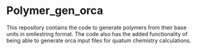 # Polymer_gen_orca
This repository contains the code to generate polymers from their base units in smilestring format. The code also has the added functionality of being able to generate orca input files for quatum chemistry calculations.
